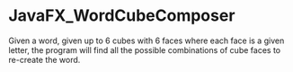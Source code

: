 # JavaFX_WordCubeComposer
Given a word, given up to 6 cubes with 6 faces where each face is a given letter, the program will find all the possible combinations of cube faces to re-create the word.
